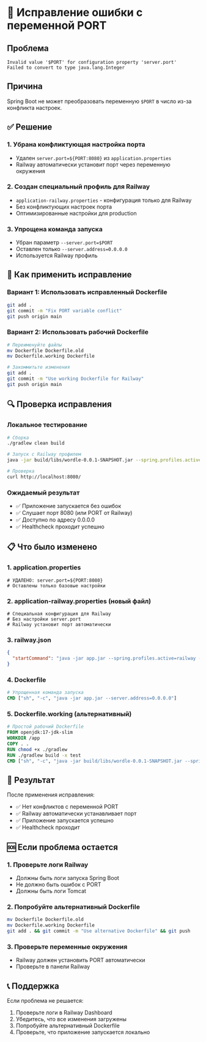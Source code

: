 # 🔧 Исправление ошибки с переменной PORT

## Проблема
```
Invalid value '$PORT' for configuration property 'server.port'
Failed to convert to type java.lang.Integer
```

## Причина
Spring Boot не может преобразовать переменную `$PORT` в число из-за конфликта настроек.

## ✅ Решение

### 1. Убрана конфликтующая настройка порта
- Удален `server.port=${PORT:8080}` из `application.properties`
- Railway автоматически установит порт через переменную окружения

### 2. Создан специальный профиль для Railway
- `application-railway.properties` - конфигурация только для Railway
- Без конфликтующих настроек порта
- Оптимизированные настройки для production

### 3. Упрощена команда запуска
- Убран параметр `--server.port=$PORT`
- Оставлен только `--server.address=0.0.0.0`
- Используется Railway профиль

## 🚀 Как применить исправление

### Вариант 1: Использовать исправленный Dockerfile
```bash
git add .
git commit -m "Fix PORT variable conflict"
git push origin main
```

### Вариант 2: Использовать рабочий Dockerfile
```bash
# Переименуйте файлы
mv Dockerfile Dockerfile.old
mv Dockerfile.working Dockerfile

# Закоммитьте изменения
git add .
git commit -m "Use working Dockerfile for Railway"
git push origin main
```

## 🔍 Проверка исправления

### Локальное тестирование
```bash
# Сборка
./gradlew clean build

# Запуск с Railway профилем
java -jar build/libs/wordle-0.0.1-SNAPSHOT.jar --spring.profiles.active=railway --server.address=0.0.0.0

# Проверка
curl http://localhost:8080/
```

### Ожидаемый результат
- ✅ Приложение запускается без ошибок
- ✅ Слушает порт 8080 (или PORT от Railway)
- ✅ Доступно по адресу 0.0.0.0
- ✅ Healthcheck проходит успешно

## 📋 Что было изменено

### 1. application.properties
```properties
# УДАЛЕНО: server.port=${PORT:8080}
# Оставлены только базовые настройки
```

### 2. application-railway.properties (новый файл)
```properties
# Специальная конфигурация для Railway
# Без настройки server.port
# Railway установит порт автоматически
```

### 3. railway.json
```json
{
  "startCommand": "java -jar app.jar --spring.profiles.active=railway --server.address=0.0.0.0"
}
```

### 4. Dockerfile
```dockerfile
# Упрощенная команда запуска
CMD ["sh", "-c", "java -jar app.jar --server.address=0.0.0.0"]
```

### 5. Dockerfile.working (альтернативный)
```dockerfile
# Простой рабочий Dockerfile
FROM openjdk:17-jdk-slim
WORKDIR /app
COPY . .
RUN chmod +x ./gradlew
RUN ./gradlew build -x test
CMD ["sh", "-c", "java -jar build/libs/wordle-0.0.1-SNAPSHOT.jar --spring.profiles.active=railway --server.address=0.0.0.0"]
```

## 🎯 Результат

После применения исправления:
- ✅ Нет конфликтов с переменной PORT
- ✅ Railway автоматически устанавливает порт
- ✅ Приложение запускается успешно
- ✅ Healthcheck проходит

## 🆘 Если проблема остается

### 1. Проверьте логи Railway
- Должны быть логи запуска Spring Boot
- Не должно быть ошибок с PORT
- Должны быть логи Tomcat

### 2. Попробуйте альтернативный Dockerfile
```bash
mv Dockerfile Dockerfile.old
mv Dockerfile.working Dockerfile
git add . && git commit -m "Use alternative Dockerfile" && git push
```

### 3. Проверьте переменные окружения
- Railway должен установить PORT автоматически
- Проверьте в панели Railway

## 📞 Поддержка

Если проблема не решается:
1. Проверьте логи в Railway Dashboard
2. Убедитесь, что все изменения загружены
3. Попробуйте альтернативный Dockerfile
4. Проверьте, что приложение запускается локально
